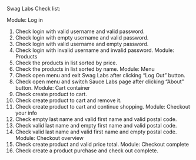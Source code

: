 Swag Labs Check list:

Module: Log in
1. Check login with valid username and valid password.
2. Check login with empty username and valid password.
3. Check login with valid username and empty password.
4. Check login with invalid username and invalid password.
Module: Products
1. Check the products in list sorted by price.
2. Check the products in list sorted by name.
Module: Menu
1. Check open menu and exit  Swag Labs after clicking “Log Out” button.
2. Check open menu and switch Sauce Labs page after clicking “About” button.
Module: Cart container
1. Check create product to cart.
2. Check create product to cart and remove it.
3. Check create product to cart and continue shopping.
Module: Checkout your info
1. Check empty last name and valid first name and valid postal code.
2. Check valid last name and empty first name and valid postal code.
3. Check valid last name and valid first name and empty postal code.
Module: Checkout overview
1. Check create product and valid price total.
Module: Checkout complete
1. Check create a product purchase and check out complete. 

